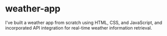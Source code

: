 # weather-app
I've built a weather app from scratch using HTML, CSS, and JavaScript, and incorporated API integration for real-time weather information retrieval. 
